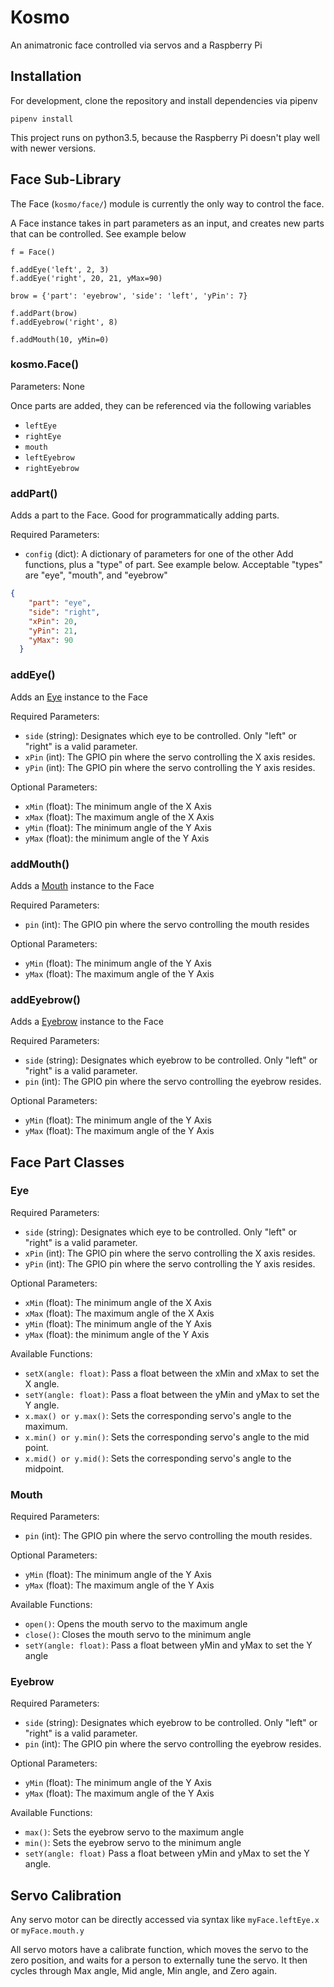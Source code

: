 # Kosmo
An animatronic face controlled via servos and a Raspberry Pi

## Installation
For development, clone the repository and install dependencies via pipenv

`pipenv install`

This project runs on python3.5, because the Raspberry Pi doesn't play well with newer versions.

## Face Sub-Library

The Face (`kosmo/face/`) module is currently the only way to control the face. 

A Face instance takes in part parameters as an input, and creates new parts that can be controlled. See example below

```
f = Face()

f.addEye('left', 2, 3)
f.addEye('right', 20, 21, yMax=90)

brow = {'part': 'eyebrow', 'side': 'left', 'yPin': 7}

f.addPart(brow)
f.addEyebrow('right', 8)

f.addMouth(10, yMin=0)
```

### kosmo.Face()
Parameters: None

Once parts are added, they can be referenced via the following variables
* `leftEye`
* `rightEye`
* `mouth`
* `leftEyebrow`
* `rightEyebrow`

### addPart()
Adds a part to the Face. Good for programmatically adding parts.

Required Parameters:
* `config` (dict): A dictionary of parameters for one of the other Add functions, plus a "type" of part. See example below.
Acceptable "types" are "eye", "mouth", and "eyebrow"
```json
{
    "part": "eye",
    "side": "right",
    "xPin": 20,
    "yPin": 21,
    "yMax": 90
  }
```

### addEye()
Adds an [Eye](#eye) instance to the Face

Required Parameters:
* `side` (string): Designates which eye to be controlled. Only "left" or "right" is a valid parameter.
* `xPin` (int): The GPIO pin where the servo controlling the X axis resides.
* `yPin` (int): The GPIO pin where the servo controlling the Y axis resides.

Optional Parameters:
* `xMin` (float): The minimum angle of the X Axis
* `xMax` (float): The maximum angle of the X Axis
* `yMin` (float): The minimum angle of the Y Axis
* `yMax` (float): the minimum angle of the Y Axis


### addMouth()
Adds a [Mouth](#mouth) instance to the Face

Required Parameters:
* `pin` (int): The GPIO pin where the servo controlling the mouth resides

Optional Parameters:
* `yMin` (float): The minimum angle of the Y Axis
* `yMax` (float): The maximum angle of the Y Axis


### addEyebrow()
Adds a [Eyebrow](#eyebrow) instance to the Face


Required Parameters:
* `side` (string): Designates which eyebrow to be controlled. Only "left" or "right" is a valid parameter.
* `pin` (int): The GPIO pin where the servo controlling the eyebrow resides.

Optional Parameters:
* `yMin` (float): The minimum angle of the Y Axis
* `yMax` (float): The maximum angle of the Y Axis

## Face Part Classes

### Eye

Required Parameters:
* `side` (string): Designates which eye to be controlled. Only "left" or "right" is a valid parameter.
* `xPin` (int): The GPIO pin where the servo controlling the X axis resides.
* `yPin` (int): The GPIO pin where the servo controlling the Y axis resides.

Optional Parameters:
* `xMin` (float): The minimum angle of the X Axis
* `xMax` (float): The maximum angle of the X Axis
* `yMin` (float): The minimum angle of the Y Axis
* `yMax` (float): the minimum angle of the Y Axis

Available Functions:
* `setX(angle: float)`: Pass a float between the xMin and xMax to set the X angle.
* `setY(angle: float)`: Pass a float between the yMin and yMax to set the Y angle.
* `x.max() or y.max()`: Sets the corresponding servo's angle to the maximum.
* `x.min() or y.min()`: Sets the corresponding servo's angle to the mid point.
* `x.mid() or y.mid()`: Sets the corresponding servo's angle to the midpoint.

### Mouth

Required Parameters:
* `pin` (int): The GPIO pin where the servo controlling the mouth resides.

Optional Parameters:
* `yMin` (float): The minimum angle of the Y Axis
* `yMax` (float): The maximum angle of the Y Axis

Available Functions:
* `open()`: Opens the mouth servo to the maximum angle
* `close()`: Closes the mouth servo to the minimum angle
* `setY(angle: float)`: Pass a float between yMin and yMax to set the Y angle

### Eyebrow

Required Parameters:
* `side` (string): Designates which eyebrow to be controlled. Only "left" or "right" is a valid parameter.
* `pin` (int): The GPIO pin where the servo controlling the eyebrow resides.

Optional Parameters:
* `yMin` (float): The minimum angle of the Y Axis
* `yMax` (float): The maximum angle of the Y Axis

Available Functions:
* `max()`: Sets the eyebrow servo to the maximum angle
* `min()`: Sets the eyebrow servo to the minimum angle
* `setY(angle: float)` Pass a float between yMin and yMax to set the Y angle.

## Servo Calibration
Any servo motor can be directly accessed via syntax like `myFace.leftEye.x` or `myFace.mouth.y`

All servo motors have a calibrate function, which moves the servo to the zero position, and waits for a person to externally tune the servo. It then cycles through Max angle, Mid angle, Min angle, and Zero again.
